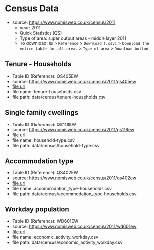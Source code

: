 # Census Data

- source: https://www.nomisweb.co.uk/census/2011
    - year: 2011
    - Quick Statistics (QS)
    - Type of area: super output areas - middle layer 2011
    - To download: `QS` > `Reference` > `Download (.csv)` > `Download the entire table for all areas` > `Type of area` > `Download button`

## Tenure - Households
- Table ID (Reference): QS405EW
- source: https://www.nomisweb.co.uk/census/2011/qs405ew
- [file url](https://www.nomisweb.co.uk/api/v01/dataset/nm_537_1.bulk.csv?time=latest&measures=20100&rural_urban=total&geography=TYPE297)
- file name: tenure-households.csv
- file path: data/census/tenure-households.csv

## Single family dwellings
- Table ID (Reference): QS116EW
- source: https://www.nomisweb.co.uk/census/2011/qs116ew
- [file url](https://www.nomisweb.co.uk/api/v01/dataset/nm_516_1.bulk.csv?time=latest&measures=20100&rural_urban=total&geography=TYPE297)
- file name: household-type.csv
- file path: data/census/household-type.csv

## Accommodation type
- Table ID (Reference): QS402EW
- source: https://www.nomisweb.co.uk/census/2011/qs402ew
- [file url](https://www.nomisweb.co.uk/api/v01/dataset/nm_534_1.bulk.csv?time=latest&measures=20100&rural_urban=total&geography=TYPE297)
- file name: accommodation_type-households.csv
- file path: data/census/accommodation_type-households.csv

## Workday population
- Table ID (Reference): WD601EW
- source: https://www.nomisweb.co.uk/census/2011/wd601ew
- [file url](https://www.nomisweb.co.uk/api/v01/dataset/nm_942_1.bulk.csv?time=latest&measures=20100&geography=TYPE297)
- file name: economic_activity_workday.csv
- file path: data/census/economic_activity_workday.csv
